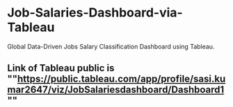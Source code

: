 # Job-Salaries-Dashboard-via-Tableau
Global Data-Driven Jobs Salary Classification Dashboard using Tableau.
## Link of Tableau public is ""https://public.tableau.com/app/profile/sasi.kumar2647/viz/JobSalariesdashboard/Dashboard1""
